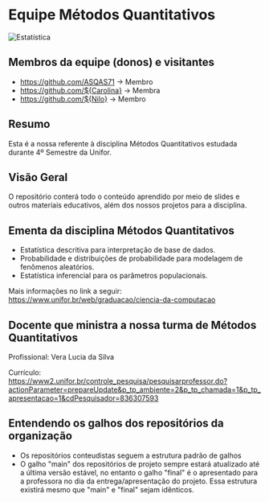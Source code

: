 # Equipe Métodos Quantitativos

![Estatística](https://igti.ufsc.br/wp-content/uploads/2016/09/estatistica1.jpg)

## Membros da equipe (donos) e visitantes
- https://github.com/ASQAS71 -> Membro
- https://github.com/${Carolina} -> Membra
- https://github.com/${Nilo} -> Membro
## Resumo
Esta é a nossa referente à disciplina Métodos Quantitativos estudada durante 4º Semestre da Unifor.
## Visão Geral
O repositório conterá todo o conteúdo aprendido por meio de slides e outros materiais educativos, além dos nossos projetos para a disciplina.
## Ementa da disciplina Métodos Quantitativos
- Estatística descritiva para interpretação de base de dados.
- Probabilidade e distribuições de probabilidade para modelagem de fenômenos aleatórios.
- Estatística inferencial para os parâmetros populacionais.

Mais informações no link a seguir: https://www.unifor.br/web/graduacao/ciencia-da-computacao
## Docente que ministra a nossa turma de Métodos Quantitativos
Profissional: Vera Lucia da Silva

Currículo: https://www2.unifor.br/controle_pesquisa/pesquisarprofessor.do?actionParameter=prepareUpdate&p_tp_ambiente=2&p_tp_chamada=1&p_tp_apresentacao=1&cdPesquisador=836307593
## Entendendo os galhos dos repositórios da organização
- Os repositórios conteudistas seguem a estrutura padrão de galhos
- O galho "main" dos repositórios de projeto sempre estará atualizado até a última versão estável, no entanto o galho "final" é o apresentado para a professora no dia da entrega/apresentação do projeto. Essa estrutura existirá mesmo que "main" e "final" sejam idênticos.
